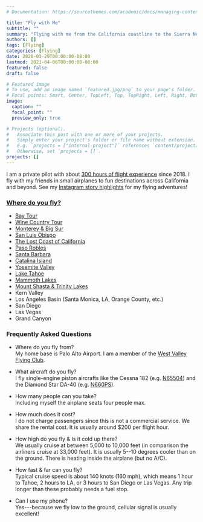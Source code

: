 ```yaml
---
# Documentation: https://sourcethemes.com/academic/docs/managing-content/

title: "Fly with Me"
subtitle: ""
summary: "Flying with me from the California coastline to the Sierra Nevada ranges."
authors: []
tags: [Flying]
categories: [Flying]
date: 2020-03-29T00:00:00-08:00
lastmod: 2021-04-06T00:00:00-08:00
featured: false
draft: false

# Featured image
# To use, add an image named `featured.jpg/png` to your page's folder.
# Focal points: Smart, Center, TopLeft, Top, TopRight, Left, Right, BottomLeft, Bottom, BottomRight.
image:
  caption: ""
  focal_point: ""
  preview_only: true

# Projects (optional).
#   Associate this post with one or more of your projects.
#   Simply enter your project's folder or file name without extension.
#   E.g. `projects = ["internal-project"]` references `content/project/deep-learning/index.md`.
#   Otherwise, set `projects = []`.
projects: []
---
```


I am a private pilot with about [300 hours of flight experience](https://www.arelplane.com/@franklsf) since 2018.
I fly with my friends in small airplanes to fun destinations across California and beyond.
See my [Instagram story highlights](https://www.instagram.com/stories/highlights/17878159724249899/) for my flying adventures!

### [Where do you fly?](../../slides/flight-plans)

- [Bay Tour](../../slides/flight-plans/#/bay-tour)
- [Wine Country Tour](../../slides/flight-plans/#/wine-country)
- [Monterey & Big Sur](../../slides/flight-plans/#/monterey)
- [San Luis Obispo](../../slides/flight-plans/#/central-california)
- [The Lost Coast of California](../../slides/flight-plans/#/shelter-cove)
- [Paso Robles](../../slides/flight-plans/#/paso-robles)
- [Santa Barbara](../../slides/flight-plans/#//santa-barbara)
- [Catalina Island](../../slides/flight-plans/#/catalina)
- [Yosemite Valley](../../slides/flight-plans/#/yosemite)
- [Lake Tahoe](../../slides/flight-plans/#/tahoe)
- [Mammoth Lakes](../../slides/flight-plans/#/mammoth)
- [Mount Shasta & Trinity Lakes](../../slides/flight-plans/#/shasta)
- Kern Valley
- Los Angeles Basin (Santa Monica, LA, Orange County, etc.)
- San Diego
- Las Vegas
- Grand Canyon

### Frequently Asked Questions

- Where do you fly from? <br> My home base is Palo Alto Airport. I am a member of the [West Valley Flying Club](http://www.wvfc.org/).

- What aircraft do you fly? <br> I fly single-engine piston aircrafts like the Cessna 182 (e.g. [N65504](http://www.wvfc.org/a/wvfc.org/template-2/aircraft/n65504-1)) and the Diamond Star DA-40 (e.g. [N660PS](http://www.wvfc.org/a/wvfc.org/template-2/aircraft/n660ps)).

- How many people can you take? <br> Including myself the airplane seats four people max.

- How much does it cost? <br> I do not charge passengers since this is not a commercial service. We share the rental cost. It is usually around $200 per flight hour.

- How high do you fly & Is it cold up there? <br> We usually cruise at between 5,000 to 10,000 feet (in comparison the airliners cruise at 33,000 feet). It is usually 5--10 degrees cooler than on the ground. There is heating inside the airplane (but no A/C).

- How fast & far can you fly? <br> Typical cruise speed is about 140 knots (160 mph), which means 1 hour to Tahoe, 2 hours to LA, or 3 hours to San Diego or Las Vegas. Any trip longer than these probably needs a fuel stop.

- Can I use my phone? <br> Yes---because we fly low to the ground, cellular signal is usually excellent!
